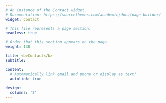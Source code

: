 ```yaml
---
# An instance of the Contact widget.
# Documentation: https://sourcethemes.com/academic/docs/page-builder/
widget: contact

# This file represents a page section.
headless: true

# Order that this section appears on the page.
weight: 130

title: <b>Contact</b>
subtitle:

content:
  # Automatically link email and phone or display as text?
  autolink: true
  
design:
  columns: '2'
---
```

